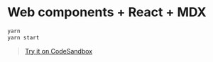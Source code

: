 # Web components + React + MDX

```sh
yarn
yarn start
```

> [Try it on CodeSandbox](https://codesandbox.io/s/github/mdx-js/mdx/tree/master/examples/react-web-components)
